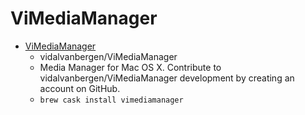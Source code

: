 # ViMediaManager
- [ViMediaManager](https://github.com/vidalvanbergen/ViMediaManager)
  -  vidalvanbergen/ViMediaManager
  - Media Manager for Mac OS X. Contribute to vidalvanbergen/ViMediaManager development by creating an account on GitHub.
  - `brew cask install vimediamanager`

